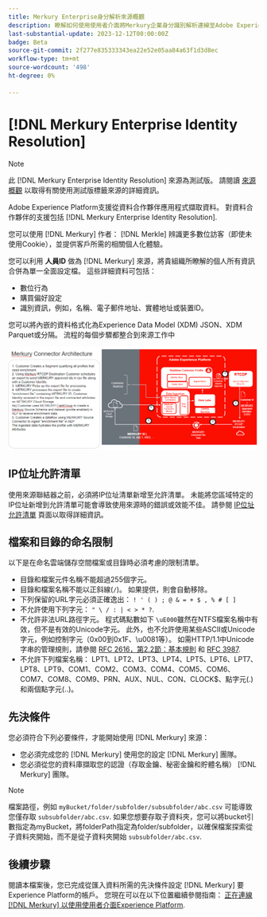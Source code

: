 ```yaml
---
title: Merkury Enterprise身分解析來源概觀
description: 瞭解如何使用使用者介面將Merkury企業身分識別解析連線至Adobe Experience Platform。
last-substantial-update: 2023-12-12T00:00:00Z
badge: Beta
source-git-commit: 2f277e835333343ea22e52e05aa84a63f1d3d8ec
workflow-type: tm+mt
source-wordcount: '498'
ht-degree: 0%

---
```


# [!DNL Merkury Enterprise Identity Resolution]

>[!NOTE]
>
>此 [!DNL Merkury Enterprise Identity Resolution] 來源為測試版。 請閱讀 [來源概觀](../../home.md#terms-and-conditions) 以取得有關使用測試版標籤來源的詳細資訊。

Adobe Experience Platform支援從資料合作夥伴應用程式擷取資料。 對資料合作夥伴的支援包括 [!DNL Merkury Enterprise Identity Resolution].

您可以使用 [!DNL Merkury] 作者： [!DNL Merkle] 辨識更多數位訪客（即使未使用Cookie），並提供客戶所需的相關個人化體驗。

您可以利用 **人員ID** 做為 [!DNL Merkury] 來源，將貴組織所瞭解的個人所有資訊合併為單一全面設定檔。 這些詳細資料可包括：

- 數位行為
- 購買偏好設定
- 識別資訊，例如，名稱、電子郵件地址、實體地址或裝置ID。

您可以將內嵌的資料格式化為Experience Data Model (XDM) JSON、XDM Parquet或分隔。 流程的每個步驟都整合到來源工作中

![Merkury來源的資料處理工作流程圖例。](../../images/tutorials/create/merkury-enterprise-identity-resolution-assets/architecture.png)

## IP位址允許清單

使用來源聯結器之前，必須將IP位址清單新增至允許清單。 未能將您區域特定的IP位址新增到允許清單可能會導致使用來源時的錯誤或效能不佳。 請參閱 [IP位址允許清單](../../ip-address-allow-list.md) 頁面以取得詳細資訊。

## 檔案和目錄的命名限制

以下是在命名雲端儲存空間檔案或目錄時必須考慮的限制清單。

- 目錄和檔案元件名稱不能超過255個字元。
- 目錄和檔案名稱不能以正斜線(`/`)。 如果提供，則會自動移除。
- 下列保留的URL字元必須正確逸出： `! ' ( ) ; @ & = + $ , % # [ ]`
- 不允許使用下列字元： `" \ / : | < > * ?`.
- 不允許非法URL路徑字元。 程式碼點數如下 `\uE000`雖然在NTFS檔案名稱中有效，但不是有效的Unicode字元。 此外，也不允許使用某些ASCII或Unicode字元，例如控制字元（0x00到0x1F、\u0081等）。 如需HTTP/1.1中Unicode字串的管理規則，請參閱 [RFC 2616，第2.2節：基本規則](https://www.ietf.org/rfc/rfc2616.txt) 和 [RFC 3987](https://www.ietf.org/rfc/rfc3987.txt).
- 不允許下列檔案名稱： LPT1、LPT2、LPT3、LPT4、LPT5、LPT6、LPT7、LPT8、LPT9、COM1、COM2、COM3、COM4、COM5、COM6、COM7、COM8、COM9、PRN、AUX、NUL、CON、CLOCK$、點字元(.)和兩個點字元(..)。

## 先決條件

您必須符合下列必要條件，才能開始使用 [!DNL Merkury] 來源：

- 您必須完成您的 [!DNL Merkury] 使用您的設定 [!DNL Merkury] 團隊。
- 您必須從您的資料庫擷取您的認證（存取金鑰、秘密金鑰和貯體名稱） [!DNL Merkury] 團隊。 

>[!NOTE]
>
>檔案路徑，例如 `myBucket/folder/subfolder/subsubfolder/abc.csv` 可能導致您僅存取 `subsubfolder/abc.csv`. 如果您想要存取子資料夾，您可以將bucket引數指定為myBucket，將folderPath指定為folder/subfolder，以確保檔案探索從子資料夾開始，而不是從子資料夾開始 `subsubfolder/abc.csv`.

## 後續步驟

閱讀本檔案後，您已完成從匯入資料所需的先決條件設定 [!DNL Merkury] 要Experience Platform的帳戶。 您現在可以在以下位置繼續參閱指南： [正在連線 [!DNL Merkury] 以使用使用者介面Experience Platform](../../tutorials/ui/create/data-partners/merkury.md).
